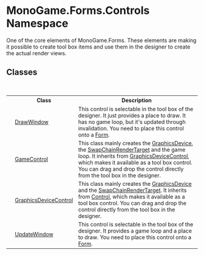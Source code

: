 # MonoGame.Forms.Controls Namespace
 

One of the core elements of MonoGame.Forms. These elements are making it possible to create tool box items and use them in the designer to create the actual render views.


## Classes
&nbsp;<table><tr><th></th><th>Class</th><th>Description</th></tr><tr><td>![Public class](media/pubclass.gif "Public class")</td><td><a href="22dd89f4-5c58-230d-049f-923af79f1411">DrawWindow</a></td><td>
This control is selectable in the tool box of the designer. It just provides a place to draw. It has no game loop, but it's updated through invalidation. You need to place this control onto a <a href="http://msdn2.microsoft.com/en-us/library/w4bcxb43" target="_blank">Form</a>.</td></tr><tr><td>![Public class](media/pubclass.gif "Public class")</td><td><a href="0d225da8-c39d-60b3-d50a-4a77c5536056">GameControl</a></td><td>
This class mainly creates the <a href="626be498-0e97-5a36-0417-889298b3797b">GraphicsDevice</a>, the <a href="3af18f31-0355-18ac-19bc-bd54f5296cb4">SwapChainRenderTarget</a> and the game loop. It inherits from <a href="770e635d-4558-8f1d-4b1f-0020f03cd5ee">GraphicsDeviceControl</a>, which makes it available as a tool box control. You can drag and drop the control directly from the tool box in the designer.</td></tr><tr><td>![Public class](media/pubclass.gif "Public class")</td><td><a href="770e635d-4558-8f1d-4b1f-0020f03cd5ee">GraphicsDeviceControl</a></td><td>
This class mainly creates the <a href="626be498-0e97-5a36-0417-889298b3797b">GraphicsDevice</a> and the <a href="3af18f31-0355-18ac-19bc-bd54f5296cb4">SwapChainRenderTarget</a>. It inherits from <a href="http://msdn2.microsoft.com/en-us/library/36cd312w" target="_blank">Control</a>, which makes it available as a tool box control. You can drag and drop the control directly from the tool box in the designer.</td></tr><tr><td>![Public class](media/pubclass.gif "Public class")</td><td><a href="8327e97e-c937-17c8-639d-11753054130d">UpdateWindow</a></td><td>
This control is selectable in the tool box of the designer. It provides a game loop and a place to draw. You need to place this control onto a <a href="http://msdn2.microsoft.com/en-us/library/w4bcxb43" target="_blank">Form</a>.</td></tr></table>&nbsp;
